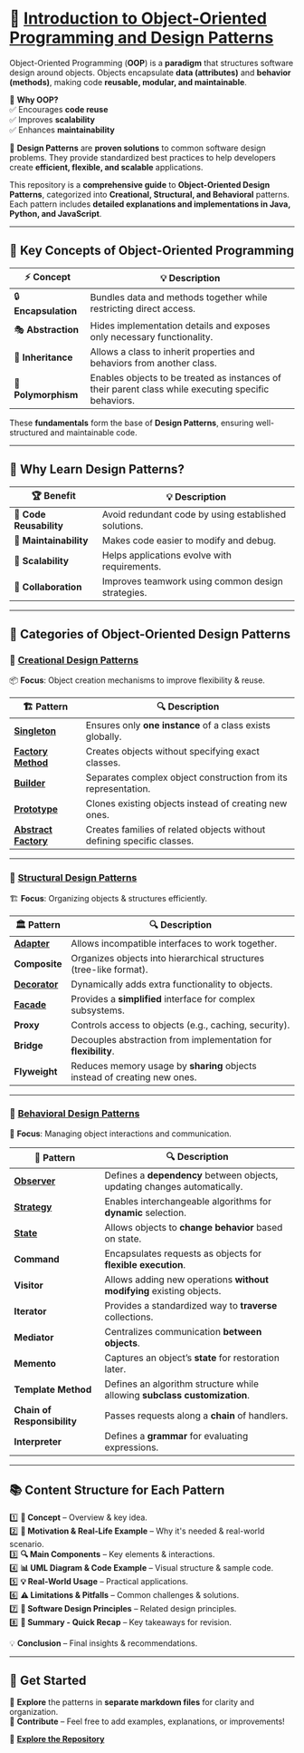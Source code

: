 # 🎯 [Introduction to Object-Oriented Programming and Design Patterns](https://nandini-gangrade.github.io/Object-Oriented-Design-Patterns/)

Object-Oriented Programming (**OOP**) is a **paradigm** that structures software design around objects. Objects encapsulate **data (attributes)** and **behavior (methods)**, making code **reusable, modular, and maintainable**.  

🔹 **Why OOP?**  
✅ Encourages **code reuse**  
✅ Improves **scalability**  
✅ Enhances **maintainability**  

📌 **Design Patterns** are **proven solutions** to common software design problems. They provide standardized best practices to help developers create **efficient, flexible, and scalable** applications.  

This repository is a **comprehensive guide** to **Object-Oriented Design Patterns**, categorized into **Creational, Structural, and Behavioral** patterns. Each pattern includes **detailed explanations and implementations in Java, Python, and JavaScript**.  

---

## 🔑 Key Concepts of Object-Oriented Programming

| ⚡ Concept         | 💡 Description |
|------------------|--------------|
| 🔒 **Encapsulation**  | Bundles data and methods together while restricting direct access. |
| 🎭 **Abstraction**    | Hides implementation details and exposes only necessary functionality. |
| 🧬 **Inheritance**    | Allows a class to inherit properties and behaviors from another class. |
| 🔄 **Polymorphism**   | Enables objects to be treated as instances of their parent class while executing specific behaviors. |

These **fundamentals** form the base of **Design Patterns**, ensuring well-structured and maintainable code.

---

## 🚀 Why Learn Design Patterns?

| 🏆 Benefit        | 💡 Description |
|------------------|--------------|
| 🔹 **Code Reusability** | Avoid redundant code by using established solutions. |
| 🔹 **Maintainability**  | Makes code easier to modify and debug. |
| 🔹 **Scalability**      | Helps applications evolve with requirements. |
| 🔹 **Collaboration**    | Improves teamwork using common design strategies. |

---

## 📌 Categories of Object-Oriented Design Patterns

### 🔹 [Creational Design Patterns](https://github.com/nandini-gangrade/Object-Oriented-Design-Patterns/tree/main/1%20Creational%20Patterns)  
📦 **Focus**: Object creation mechanisms to improve flexibility & reuse.  

| 🏗️ Pattern   | 🔍 Description |
|-------------|--------------|
| **[Singleton](https://github.com/nandini-gangrade/Object-Oriented-Design-Patterns/blob/main/1%20Creational%20Patterns/2%20Singleton%20Pattern.md)**  | Ensures only **one instance** of a class exists globally. |
| **[Factory Method](https://github.com/nandini-gangrade/Object-Oriented-Design-Patterns/blob/main/1%20Creational%20Patterns/1%20Factory%20Method.md)**  | Creates objects without specifying exact classes. |
| **[Builder](https://github.com/nandini-gangrade/Object-Oriented-Design-Patterns/blob/main/1%20Creational%20Patterns/3%20Builder%20Pattern.md)**  | Separates complex object construction from its representation. |
| **[Prototype](https://github.com/nandini-gangrade/Object-Oriented-Design-Patterns/blob/main/1%20Creational%20Patterns/4%20Prototype%20Pattern.md)**  | Clones existing objects instead of creating new ones. |
| **[Abstract Factory](https://github.com/nandini-gangrade/Object-Oriented-Design-Patterns/blob/main/1%20Creational%20Patterns/1%20Factory%20Method.md)**  | Creates families of related objects without defining specific classes. |

---

### 🔹 [Structural Design Patterns](https://github.com/nandini-gangrade/Object-Oriented-Design-Patterns/tree/main/2%20Structural%20Pattern)  
🏗 **Focus**: Organizing objects & structures efficiently.

| 🏛️ Pattern  | 🔍 Description |
|------------|--------------|
| **[Adapter](https://github.com/nandini-gangrade/Object-Oriented-Design-Patterns/blob/main/2%20Structural%20Pattern/1%20Adapter%20Pattern.md)**  | Allows incompatible interfaces to work together. |
| **Composite**  | Organizes objects into hierarchical structures (tree-like format). |
| **[Decorator](https://github.com/nandini-gangrade/Object-Oriented-Design-Patterns/blob/main/2%20Structural%20Pattern/2%20Decorator%20Pattern.md)**  | Dynamically adds extra functionality to objects. |
| **[Facade](https://github.com/nandini-gangrade/Object-Oriented-Design-Patterns/blob/main/2%20Structural%20Pattern/3%20Facade%20Pattern.md)**  | Provides a **simplified** interface for complex subsystems. |
| **Proxy**  | Controls access to objects (e.g., caching, security). |
| **Bridge**  | Decouples abstraction from implementation for **flexibility**. |
| **Flyweight**  | Reduces memory usage by **sharing** objects instead of creating new ones. |

---

### 🔹 [Behavioral Design Patterns](https://github.com/nandini-gangrade/Object-Oriented-Design-Patterns/tree/main/3%20Behavioural%20Pattern)  
🔄 **Focus**: Managing object interactions and communication.

| 🧠 Pattern  | 🔍 Description |
|------------|--------------|
| **[Observer](https://github.com/nandini-gangrade/Object-Oriented-Design-Patterns/blob/main/3%20Behavioural%20Pattern/2%20Observer%20Pattern.md)**  | Defines a **dependency** between objects, updating changes automatically. |
| **[Strategy](https://github.com/nandini-gangrade/Object-Oriented-Design-Patterns/blob/main/3%20Behavioural%20Pattern/1%20Strategy%20Pattern.md)**  | Enables interchangeable algorithms for **dynamic** selection. |
| **[State](https://github.com/nandini-gangrade/Object-Oriented-Design-Patterns/blob/main/3%20Behavioural%20Pattern/3%20State%20Pattern.md)**  | Allows objects to **change behavior** based on state. |
| **Command**  | Encapsulates requests as objects for **flexible execution**. |
| **Visitor**  | Allows adding new operations **without modifying** existing objects. |
| **Iterator**  | Provides a standardized way to **traverse** collections. |
| **Mediator**  | Centralizes communication **between objects**. |
| **Memento**  | Captures an object’s **state** for restoration later. |
| **Template Method**  | Defines an algorithm structure while allowing **subclass customization**. |
| **Chain of Responsibility**  | Passes requests along a **chain** of handlers. |
| **Interpreter**  | Defines a **grammar** for evaluating expressions. |

---

## 📚 **Content Structure for Each Pattern**  

1️⃣ **📌 Concept** – Overview & key idea.  
2️⃣ **🚀 Motivation & Real-Life Example** – Why it's needed & real-world scenario.  
3️⃣ **🔍 Main Components** – Key elements & interactions.  
4️⃣ **📊 UML Diagram & Code Example** – Visual structure & sample code.  
5️⃣ **💡 Real-World Usage** – Practical applications.  
6️⃣ **⚠️ Limitations & Pitfalls** – Common challenges & solutions.  
7️⃣ **🔹 Software Design Principles** – Related design principles.  
8️⃣ **📝 Summary - Quick Recap** – Key takeaways for revision.  

💡 **Conclusion** – Final insights & recommendations.  

---

## 🚀 **Get Started**
📌 **Explore** the patterns in **separate markdown files** for clarity and organization.  
📌 **Contribute** – Feel free to add examples, explanations, or improvements!  

🔗 **[Explore the Repository](https://github.com/nandini-gangrade/Object-Oriented-Design-Patterns/)**  
